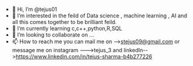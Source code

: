- 👋 Hi, I’m @tejus01
- 👀 I’m interested in the feild of Data science , machine learning , AI and all this comes together to be brilliant feild.
- 🌱 I’m currently learning c,c++,python,R,SQL
- 💞️ I’m looking to collaborate on ...
- 📫 How to reach me you can mail me on -->stejus09@gmail.com or message me on instagram --->tejus_3 and linkedIn-->https://www.linkedin.com/in/tejus-sharma-b4b277226

<!---
tejus01/tejus01 is a ✨ special ✨ repository because its `README.md` (this file) appears on your GitHub profile.
You can click the Preview link to take a look at your changes.
